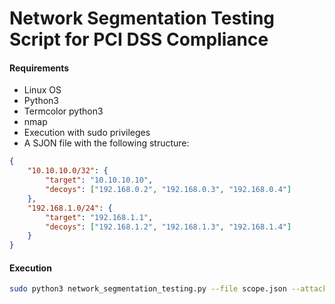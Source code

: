 # Network Segmentation Testing Script for PCI DSS Compliance 

#### Requirements

- Linux OS
- Python3 
- Termcolor python3 
- nmap 
- Execution with sudo privileges
- A SJON file with the following structure: 
```json 
{
    "10.10.10.0/32": {
        "target": "10.10.10.10",
        "decoys": ["192.168.0.2", "192.168.0.3", "192.168.0.4"]
    },
    "192.168.1.0/24": {
        "target": "192.168.1.1",
        "decoys": ["192.168.1.2", "192.168.1.3", "192.168.1.4"]
    }
}

```

#### Execution

```bash
sudo python3 network_segmentation_testing.py --file scope.json --attacks all
```
